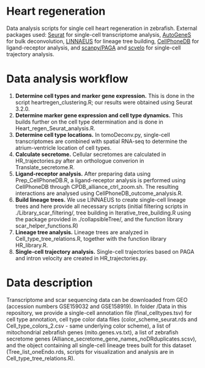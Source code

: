 # Heart regeneration
Data analysis scripts for single cell heart regeneration in zebrafish. External packages used: [Seurat](http://satijalab.org/seurat/) for single-cell transcriptome analysis, [AutoGeneS](https://autogenes.readthedocs.io/en/latest/) for bulk deconvolution, [LINNAEUS](https://github.com/Bastiaanspanjaard/LINNAEUS) for lineage tree building, [CellPhoneDB](https://github.com/Teichlab/cellphonedb) for ligand-receptor analysis, and [scanpy/PAGA](https://scanpy.readthedocs.io/en/stable/) and [scvelo](https://scvelo.readthedocs.io) for single-cell trajectory analysis.

# Data analysis workflow
1. __Determine cell types and marker gene expression.__ This is done in the script heartregen_clustering.R; our results were obtained using Seurat 3.2.0.
2. __Determine marker gene expression and cell type dynamics.__ This builds further on the cell type determination and is done in Heart_regen_Seurat_analysis.R.
3. __Determine cell type locations.__ In tomoDeconv.py, single-cell transcriptomes are combined with spatial RNA-seq to determine the atrium-ventricle location of cell types. 
4. __Calculate secretome.__ Cellular secretomes are calculated in HR_trajectories.py after an orthologue converion in Translate_secretome.R.
5. __Ligand-receptor analysis.__ After preparing data using Prep_CellPhoneDB.R, a ligand-receptor analysis is performed using CellPhoneDB through CPDB_alliance_ctrl_zoom.sh. The resulting interactions are analysed using CellPhoneDB_outcome_analysis.R.
6. __Build lineage trees.__ We use LINNAEUS to create single-cell lineage trees and here provide all necessary scripts (initial filtering scripts in ./Library_scar_filtering/, tree building in Iterative_tree_building.R using the package provided in ./collapsibleTree/, and the function library scar_helper_functions.R)
7. __Lineage tree analysis.__ Lineage trees are analyzed in Cell_type_tree_relations.R, together with the function library HR_library.R.
8. __Single-cell trajectory analysis.__ Single-cell trajectories based on PAGA and intron velocity are created in HR_trajectories.py.

# Data description
Transcriptome and scar sequencing data can be downloaded from GEO (accession numbers GSE159032 and GSE158919). In folder /Data in this repository, we provide a single-cell annotation file (final_celltypes.tsv) for cell type annotation, cell type color data files (color_scheme_seurat.rds and Cell_type_colors_2.csv - same underlying color scheme), a list of mitochondrial zebrafish genes (mito.genes.vs.txt), a list of zebrafish secretome genes (Alliance_secretome_gene_names_noDRduplicates.scsv), and the object containing all single-cell lineage trees built for this dataset (Tree_list_oneEndo.rds, scripts for visualization and analysis are in Cell_type_tree_relations.R).
